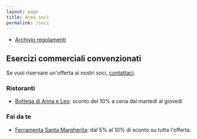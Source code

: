```yaml
---
layout: page
title: Area soci
permalink: /soci
---
```


* [Archivio regolamenti](/regolamenti)

## Esercizi commerciali convenzionati

Se vuoi riservare un'offerta ai nostri soci, [contattaci](/contatti).

### Ristoranti

* [Bottega di Anna e Leo](https://goo.gl/maps/hkP5qq7EmMokkfy57): sconto del 10% a cena dal martedì al giovedì

### Fai da te

* [Ferramenta Santa Margherita](https://g.page/ferramenta-s-margherita-sas?share): dal 5% al 10% di sconto su tutta l'offerta.
